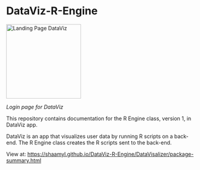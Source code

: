 # DataViz-R-Engine

<img src="https://i.ibb.co/J3xb1gs/dataviz.jpg" alt="Landing Page DataViz" width="200"/>

*Login page for DataViz*

This repository contains documentation for the R Engine class, version 1, in DataViz app. 

DataViz is an app that visualizes user data by running R scripts on a back-end. The R Engine class creates the R scripts sent to the back-end.


View at: https://shaamyl.github.io/DataViz-R-Engine/DataVisalizer/package-summary.html
